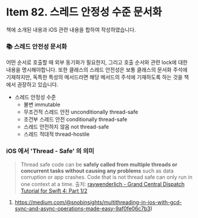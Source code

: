 # Item 82. 스레드 안정성 수준 문서화

책에 소개된 내용과 iOS 관련 내용을 합하여 작성하였습니다.

### 📚 스레드 안전성 문서화

어떤 순서로 호출할 때 외부 동기화가 필요한지, 그리고 호출 순서와 관련 lock에 대한 내용을 명시해야합니다. 또한 클래스의 스레드 안전성은 보통 클래스의 문서화 주석에 기재하지만, 독특한 특성의 메서드라면 해당 메서드의 주석에 기재하도록 하는 것을 책에서 권장하고 있습니다.

* 스레드 안정성 수준
  * 불변 immutable
  * 무조건적 스레드 안전 unconditionally thread-safe
  * 조건부 스레드 안전 conditionally thread-safe
  * 스레드 안전하지 않음 not thread-safe
  * 스레드 적대적 thread-hostile
  
  

### iOS 에서 'Thread - Safe' 의 의미

> Thread safe code can be **safely called from multiple threads or concurrent tasks without causing any problems** such as data corruption or app crashes. Code that is not thread safe can only run in one context at a time.
> 출처: [raywenderlich - Grand Central Dispatch Tutorial for Swift 4: Part 1/2](https://www.raywenderlich.com/5370-grand-central-dispatch-tutorial-for-swift-4-part-1-2#toc-anchor-009)

1. https://medium.com/@snobinsights/multithreading-in-ios-with-gcd-sync-and-async-operations-made-easy-9af0fe06c7b3)